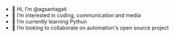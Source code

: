 - 👋 Hi, I’m @agsantagati
- 👀 I’m interested in coding, communication and media
- 🌱 I’m currently learning Pythun
- 💞️ I’m looking to collaborate on automation's open source project

<!---
agsantagati/agsantagati is a ✨ special ✨ repository because its `README.md` (this file) appears on your GitHub profile.
You can click the Preview link to take a look at your changes.
--->
